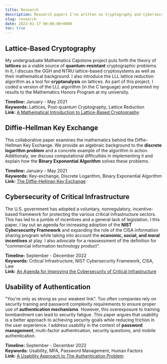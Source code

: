 ```yaml
---
title: Research
description: Research papers I've written on Cryptography and Cybersecurity.
slug: research
date: 2023-01-17 00:00:00+0000
toc: true
---
```


## Lattice-Based Cryptography

My undergraduate Mathematics Capstone project puts forth the theory of **lattices** as a viable source of **quantum-resistant** cryptographic problems. In it, I discuss the GGH and NTRU lattice-based cryptosystems as well as their mathematical background. I also introduce the LLL lattice reduction algorithm as a tool for **cryptanalysis** on lattices. As part of this project, I coded a version of the LLL algorithm (in the C language) and presented my results to the Mathematics Honors Program at my university.

**Timeline:** January - May 2021  
**Keywords:** Lattices, Post-quantum Cryptography, Lattice Reduction  
**Link:** [A Mathematical Introduction to Lattice-Based Cryptography](lattices.pdf)

## Diffie-Hellman Key Exchange

This collaborative paper examines the mathematics behind the Diffie-Hellman Key Exchange. We provide an algebraic background to the **discrete logarithm problem** and a concrete example of the algorithm in action. Additionaly, we discuss computational difficulties in implementing it and explain how the **Binary Exponential Algorithm** solves these problems.

**Timeline:** January - May 2021  
**Keywords:** Key-exchange, Discrete Logarithm, Binary Exponential Algorithm  
**Link:** [The Diffie-Hellman Key Exchange](key_exchange.pdf)

## Cybersecurity of Critical Infrastructure

The U.S. government has adopted a voluntary, nonregulatory, incentive-based framework for protecting the various critical infrastructure sectors. This has led to a jumble of incentives and a general lack of legislation. I this paper, I lay out an agenda for increasing adoption of the **NIST Cybersecurity Framework** and expanding the role of the CISA information sharing program while taking into account the **economic, social, and moral incentives** at play. I also advocate for a reassessment of the definition for "commercial information technology product".

**Timeline:** September - December 2022  
**Keywords:** Critical Infrastructure, NIST Cybersecurity Framework, CISA, Law  
**Link:** [An Agenda for Improving the Cybersecurity of Critical Infrastructure](critical_infrastructure.pdf)

## Usability of Authentication

"You're only as strong as your weakest link". Too often companies rely on security training and password complexity requirements to ensure proper use of **authentication mechanisms**. However, this overexposure to training bombardment can lead to security fatigue. This paper argues that usability is a better approach to achieving security goals while reducing friction in the user experience. I address usability in the context of **password management**, multi-factor authentication, security questions, and mobile authentication.

**Timeline:** September - December 2022  
**Keywords:** Usability, MFA, Password Management, Human Factors  
**Link:** [A Usability Approach to The Authentication Problem](usability.pdf)
